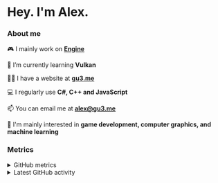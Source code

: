 <h1>Hey. I'm Alex.</h1>

### About me

🎮 I mainly work on <b><a href="https://github.com/xezno/Engine">Engine</a></b>

🌱 I’m currently learning <b>Vulkan</b>

👨‍💻 I have a website at <b><a href="https://gu3.me/">gu3.me</a></b>

💻 I regularly use <b>C#, C++ and JavaScript</b>

📫 You can email me at <b><a href="mailto:alex@gu3.me">alex@gu3.me</a></b>

🤔 I'm mainly interested in <b>game development, computer graphics, and machine learning</b>

### Metrics

<details>
  <summary>GitHub metrics</summary>
  <img src="https://metrics.lecoq.io/xezno?base.header=0&base.metadata=0&languages=1&isocalendar=1&isocalendar.duration=half-year" alt="GitHub metrics">
</details>

<details>
  <summary>Latest GitHub activity</summary>
  <br>
  
<!--START_SECTION:activity-->
1. 🗣 Commented on [#132](https://github.com/yamashi/PerformanceOverhaulCyberpunk/issues/132) in [yamashi/PerformanceOverhaulCyberpunk](https://github.com/yamashi/PerformanceOverhaulCyberpunk)
2. ❗️ Opened issue [#132](https://github.com/yamashi/PerformanceOverhaulCyberpunk/issues/132) in [yamashi/PerformanceOverhaulCyberpunk](https://github.com/yamashi/PerformanceOverhaulCyberpunk)
3. ❌ Closed PR [#7](https://github.com/ThemeParkWorld/OpenTPW/pull/7) in [ThemeParkWorld/OpenTPW](https://github.com/ThemeParkWorld/OpenTPW)
4. ❌ Closed PR [#3](https://github.com/ThemeParkWorld/OpenTPW/pull/3) in [ThemeParkWorld/OpenTPW](https://github.com/ThemeParkWorld/OpenTPW)
5. 🎉 Merged PR [#5](https://github.com/ThemeParkWorld/OpenTPW/pull/5) in [ThemeParkWorld/OpenTPW](https://github.com/ThemeParkWorld/OpenTPW)
<!--END_SECTION:activity-->
</details>

